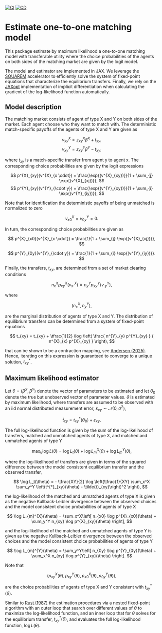 [![CI](https://github.com/esbenscriver/EstimateOneToOneMatching/actions/workflows/ci.yml/badge.svg)](https://github.com/esbenscriver/EstimateOneToOneMatching/actions/workflows/ci.yml)
[![CD](https://github.com/esbenscriver/EstimateOneToOneMatching/actions/workflows/cd.yml/badge.svg)](https://github.com/esbenscriver/EstimateOneToOneMatching/actions/workflows/cd.yml)

# Estimate one-to-one matching model
This package estimate by maximum likelihood a one-to-one matching model with transferable utility where the choice probabilities of the agents on both sides of the matching market are given by the logit model.

The model and estimator are implemented in JAX. We leverage the [SQUAREM](https://github.com/esbenscriver/squarem-JAXopt) accelerator to efficiently solve the system of fixed-point equations that characterize the equilibrium transfers. Finally, we rely on the [JAXopt](https://github.com/google/jaxopt) implementation of implicit differentiation when calculating the gradient of the log-likelihood function automatically.

## Model description
The matching market consists of agent of type X and Y on both sides of the market. Each agent choose who they want to match with. The deterministic match-specific payoffs of the agents of type X and Y are given as

$$
    v^{X}_{xy} = z^{X}_{xy} \beta^{X} + t_{xy},
$$
$$
    v^{Y}_{xy} = z^{Y}_{xy} \beta^{Y} - t_{xy},
$$

where $t_{xy}$ is a match-specific transfer from agent y to agent x. The corresponding choice probabilities are given by the logit expressions

$$
    p^{X}_{xy}(v^{X}_{x \cdot}) = \frac{\exp{(v^{X}_{xy})}}{1 + \sum_{j} \exp{(v^{X}_{xj})}}, 
$$
$$
    p^{Y}_{xy}(v^{Y}_{\cdot y}) = \frac{\exp{(v^{Y}_{xy})}}{1 + \sum_{i} \exp{(v^{Y}_{iy})}},
$$

Note that for identification the deterministic payoffs of being unmatched is normalized to zero

$$
    v^{X}_{x0} = v^{Y}_{0y} = 0.
$$

In turn, the corresponding choice probabilities are given as

$$
    p^{X}_{x0}(v^{X}_{x \cdot}) = \frac{1}{1 + \sum_{j} \exp{(v^{X}_{xj})}},
$$

$$
    p^{Y}_{0y}(v^{Y}_{\cdot y}) = \frac{1}{1 + \sum_{i} \exp{(v^{Y}_{iy})}}.
$$ 

Finally, the transfers, $t_{xy}$, are determined from a set of market clearing conditions

$$
    n^{X}_{x} p^{X}_{xy}(v^{X}_{x \cdot}) = n^{Y}_{y} p^{Y}_{xy}(v^{Y}_{\cdot y}),
$$

where 

$$
    (n^{X}_{x}, n^{Y}_{y}),
$$

are the marginal distribution of agents of type X and Y. The distribution of equilibrium transfers can be determined from a system of fixed-point equations

$$
    t_{xy} = t_{xy} + \tfrac{1}{2} \log \left( \frac{ n^{Y}_{y} p^{Y}_{xy} } { n^{X}_{x} p^{X}_{xy} } \right),
$$

that can be shown to be a contraction mapping, see [Andersen (2025)](https://arxiv.org/pdf/2409.05518). Hence, iterating on this expression is guaranteed to converge to a unique solution, $t^{*}_{xy}$.

## Maximum likelihood estimator
Let $\theta = (\beta^X, \beta^Y)$ denote the vector of parameters to be estimated and let $\theta_{0}$ denote the true but unobserved vector of parameter values. $\theta$ is estimated by maximum likelihood, where transfers are assumed to be observed with an iid normal distributed measurement error, $\varepsilon_{xy} \sim \mathcal{N}(0,\sigma^{2})$,  

$$
    \tilde{t}_{xy} = t^{*}_{xy}(\theta_{0}) + \varepsilon_{xy}.
$$

The full log-likelihood function is given by the sum of the log-likelihood of transfers, matched and unmatched agents of type X, and matched and unmatched agents of type Y

$$
    \max_{\theta} \log L(\theta) = \log L_{t}(\theta) + \log L_{m}^{X}(\theta) + \log L_{m}^{Y}(\theta),
$$

where the log-likelihood of transfers are given in terms of the squared difference between the model consistent equilibrium transfer and the observed transfer,

$$
    \log L_t(\theta) = - \tfrac{XY}{2} \log \left(\tfrac{1}{XY} \sum_x^X \sum_y^Y \left(t^{*}_{xy}(\theta) - \tilde{t}_{xy}\right)^2 \right),
$$

the log-likelihood of the matched and unmatched agents of type X is given as the negative Kullback-Leibler divergence between the observed choices and the model consistent choice probabilities of agents of type X

$$
    \log L_{m}^{X}(\theta) = \sum_x^X\left[ n_{x0} \log p^{X}_{x0}(\theta) + \sum_y^Y n_{xy} \log p^{X}_{xy}(\theta) \right],
$$

and the log-likelihood of the matched and unmatched agents of type Y is given as the negative Kullback-Leibler divergence between the observed choices and the model consistent choice probabilities of agents of type Y

$$
    \log L_{m}^{Y}(\theta) = \sum_y^Y\left[ n_{0y} \log p^{Y}_{0y}(\theta) + \sum_x^X n_{xy} \log p^{Y}_{xy}(\theta) \right].
$$

Note that 

$$
    \left(p^{X}_{xy}(\theta), p^{Y}_{xy}(\theta), p^{X}_{x0}(\theta), p^{Y}_{0y}(\theta)\right),
$$ 

are the choice probabilities of agents of type X and Y consistent with $t^{*}_{xy}(\theta)$.

Similar to [Rust (1987)](https://doi.org/10.2307/1911259) the estimation procedures via a nested fixed-point algorithm with an outer loop that search over different values of $\theta$ to maximize the log-likelihood function, and an inner loop that for $\theta$ solves for the equilibrium transfer, $t^{*}_{xy}(\theta)$, and evaluates the full log-likelihood function, $\log L(\theta)$.